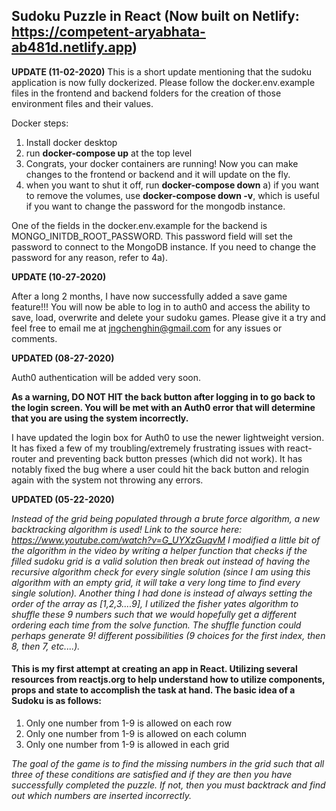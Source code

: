 ## Sudoku Puzzle in React (Now built on Netlify: https://competent-aryabhata-ab481d.netlify.app)

**UPDATE (11-02-2020)**
This is a short update mentioning that the sudoku application is now fully dockerized. Please follow the docker.env.example files in the frontend and backend folders for the creation of those environment files and their values.

Docker steps:
1) Install docker desktop
2) run **docker-compose up** at the top level
3) Congrats, your docker containers are running! Now you can make changes to the frontend or backend and it will update on the fly.
4) when you want to shut it off, run **docker-compose down**
    a) if you want to remove the volumes, use **docker-compose down -v**, which is useful if you want to change the password for the mongodb instance.

One of the fields in the docker.env.example for the backend is MONGO_INITDB_ROOT_PASSWORD. This password field will set the password to connect to the MongoDB instance. If you need to change the password for any reason, refer to 4a).

**UPDATE (10-27-2020)**

After a long 2 months, I have now successfully added a save game feature!!!
You will now be able to log in to auth0 and access the ability to save, load, overwrite and delete your sudoku games. Please give it a try and feel free to email me at jngchenghin@gmail.com for any issues or comments.

**UPDATED (08-27-2020)**

Auth0 authentication will be added very soon.

**As a warning, DO NOT HIT the back button after logging in to go back to the login screen. You will be met with an Auth0 error that will determine that you are using the system incorrectly.**

I have updated the login box for Auth0 to use the newer lightweight version. It has fixed a few of my troubling/extremely frustrating issues with react-router and preventing back button presses (which did not work). It has notably fixed the bug where a user could hit the back button and relogin again with the system not throwing any errors.


**UPDATED (05-22-2020)**

*Instead of the grid being populated through a brute force algorithm, a new backtracking algorithm is used! Link to the source here: https://www.youtube.com/watch?v=G_UYXzGuqvM
I modified a little bit of the algorithm in the video by writing a helper function that checks if the filled sudoku grid is a valid solution then break out instead of having the recursive algorithm check for every single solution (since I am using this algorithm with an empty grid, it will take a very long time to find every single solution). 
Another thing I had done is instead of always setting the order of the array as [1,2,3....9], I utilized the fisher yates algorithm to shuffle these 9 numbers such that we would hopefully get a different ordering each time from the solve function. The shuffle function could perhaps generate 9! different possibilities (9 choices for the first index, then 8, then 7, etc....).*

#### This is my first attempt at creating an app in React. Utilizing several resources from reactjs.org to help understand how to utilize components, props and state to accomplish the task at hand. The basic idea of a Sudoku is as follows:

1. Only one number from 1-9 is allowed on each row
2. Only one number from 1-9 is allowed on each column
3. Only one number from 1-9 is allowed in each grid

*The goal of the game is to find the missing numbers in the grid such that all three of these conditions are satisfied and if they are then you have successfully completed the puzzle. If not, then you must backtrack and find out which numbers are inserted incorrectly.*
